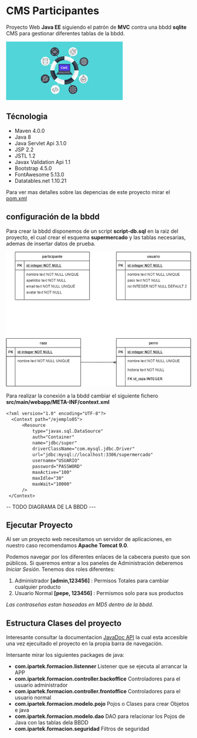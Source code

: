 # CMS Participantes

Proyecto Web **Java EE** siguiendo el patrón de **MVC** contra una bbdd **sqlite**
CMS para gestionar diferentes tablas de la bbdd. 


![screenshot 1]( screenshot1.jpg?raw=true)


## Técnologia

- Maven 4.0.0
- Java 8
- Java Servlet Api 3.1.0
- JSP 2.2
- JSTL 1.2
- Javax Validation Api 1.1
- Bootstrap 4.5.0
- FontAwesome 5.13.0
- Datatables.net 1.10.21

Para ver mas detalles sobre las depencias de este proyecto mirar el [pom.xml](https://github.com/ipartek/supermercado-java/blob/master/pom.xml)




## configuración de la bbdd

Para crear la bbdd disponemos de un script **script-db.sql** en la raiz del proyecto, el cual crear el esquema **supermercado** y las tablas necesarias, ademas de insertar datos de prueba.

![screenshot 2]( screenshot2.jpg?raw=true)

Para realizar la conexión a la bbdd cambiar el siguiente fichero **src/main/webapp/META-INF/context.xml**


```
<?xml version="1.0" encoding="UTF-8"?>
  <Context path="/ejemplo05">
      <Resource
          type="javax.sql.DataSource"
          auth="Container"
          name="jdbc/super"
          driverClassName="com.mysql.jdbc.Driver"
          url="jdbc:mysql://localhost:3306/supermercado"
          username="USUARIO"
          password="PASSWORD"
          maxActive="100"
          maxIdle="30"
          maxWait="10000"          
      />
 </Context>
```


 -- TODO DIAGRAMA DE LA BBDD  ---

## Ejecutar Proyecto

Al ser un proyecto web necesitamos un servidor de aplicaciones, en nuestro caso recomendamos **Apache Tomcat 9.0**.

Podemos navegar por los diferentes enlaces de la cabecera puesto que son públicos.
Si queremos entrar a los paneles de Administración deberemos *Iniciar Sesión*.
Tenemos dos roles diferentes:

1. Administrador   **[admin,123456]** : Permisos Totales para cambiar cualquier producto
2. Usuario Normal  **[pepe, 123456]** : Permismos solo para sus productos

*Las contraseñas estan haseadas en MD5 dentro de la bbdd.*


## Estructura Clases del proyecto

Interesante consultar la documentacion [JavaDoc API](https://github.com/ipartek/supermercado-java/tree/master/src/main/webapp/doc) la cual esta accesible una vez ejecuitado el proyecto en la propia barra de navegación.

Intersante mirar los siguientes packages de java:

- **com.ipartek.formacion.listenner** Listener que se ejecuta al arrancar la APP
- **com.ipartek.formacion.controller.backoffice** Controladores para el usuario administrador
- **com.ipartek.formacion.controller.frontoffice** Controladores para el usuario normal
- **com.ipartek.formacion.modelo.pojo** Pojos o Clases para crear Objetos e java
- **com.ipartek.formacion.modelo.dao** DAO para relacionar los Pojos de Java con las tablas dela BBDD
- **com.ipartek.formacion.seguridad** Filtros de seguridad